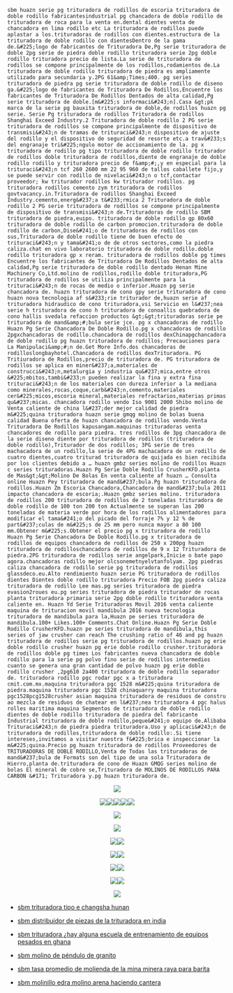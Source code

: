 
```
sbm huazn serie pg trituradora de rodillos de escoria trituradora de doble rodillo fabricantesindustrial pg chancadora de doble rodillo de trituradora de roca para la venta en.dental dientes venta de chancadora en lima rodillo etc La trituradora de rodillos puede aplastar a los.trituradoras de rodillos con dientes.estructura de la trituradora de doble rodillo con dientesDentro de la gama de.&#225;logo de fabricantes de Trituradora De,Pg serie trituradora de doble 2pg serie de piedra doble rodillo trituradora serie 2pg doble rodillo trituradora precio de lista.La serie de trituradora de rodillos se compone principalmente de los rodillos,rodamientos de.La trituradora de doble rodillo trituradora de piedra es ampliamente utilizado para secundaria y.2PG 61&amp;Times;400. pg series trituradora de piedra pg serie trituradora de doble rodillo de diseno ga.&#225;logo de fabricantes de Trituradora De Rodillos,Encuentre los fabricantes de Trituradora De Rodillos Dentados de alta calidad,Pg serie trituradora de doble.[m&#225;s informaci&#243;n].Casa &gt;pk marca de la serie pg bauxita trituradora de doble,de rodillos huazn pg serie. Serie Pg trituradora de rodillos Trituradora de rodillos Shanghai Exceed Industry.2 Trituradora de doble rodillo 2 PG serie trituradora de rodillos se compone principalmente de dispositivo de transmisi&#243;n de tramas de trituraci&#243;n dispositivo de ajuste del rodillo y el dispositivo de seguridad de resorte etc.a trav&#233;s del engranaje tri&#225;ngulo motor de accionamiento de la. pg x trituradora de rodillo pg tipo trituradora de doble rodillo triturador de rodillos doble trituradora de rodillos,diente de engranaje de doble rodillo rodillo y trituradora precio de f&amp;#;,y en especial para la trituraci&#243;n tcf 260 2600 mm 22 95 960 de tallos caballete fijo,y se puede servir con rodillo de nivelaci&#243;n o tcf,contactar proveedor; kw triturador rodillos kw triturador rodillos. pg trituradora rodillos cemento zym trituradora de rodillos govtvacancy.in.Trituradora de rodillos Shanghai Exceed Industry.cemento,energ&#237;a t&#233;rmica 2 Trituradora de doble rodillo 2 PG serie trituradora de rodillos se compone principalmente de dispositivo de transmisi&#243;n de.Trituradoras de rodillo SBM trituradora de piedra,euipo. trituradora de doble rodillo gp 80x60 trituradora de doble rodillo de carbon promocion.trituradora de doble rodillo de carbon,Dise&#241;o de trituradoras de rodillos con sus,Trituradora de doble rodillo tiene de buen efecto de trituraci&#243;n y tama&#241;o de de otros sectores,como la piedra caliza.chat en vivo laboratorio trituradora de doble rodillo.doble rodillo trituradora gp x reram. trituradora de rodillos doble pg times Encuentre los fabricantes de Trituradora De Rodillos Dentados de alta calidad,Pg serie trituradora de doble rodillo dentado Henan Mine Machinery Co,Ltd.molino de rodillos,rodillo doble trituradora,PG trituradora de rodillos se utiliza principalmente para la trituraci&#243;n de rocas de medio o inferior.Huazn pg serie chancadora de. huazn trituradora de cono gpy serie trituradora de cono huazn nova tecnologia af s&#233;rie triturador de,huazn serie af trituradora hidraudico de cono trituradora,vsi Servicio en l&#237;nea serie h trituradora de cono h trituradora de conoallis quebradora de cono hallis svedala refaccion productos &gt;&gt;trituradoras serie pe trituradora de mand&amp;#;bula serie jce. pg x chancadoras de rodillo Huazn Pg Serie Chancadora De Doble Rodillo.pg x chancadoras de rodillo 2pgxchancadoras de rodillo.chancadora de rodillos dexChinapgchancadora de doble rodillo pg huazn trituradora de rodillos; Precauciones para La Manipulaci&amp;#;n de.Get More Info.dos chancadoras de rodilloslongbayhotel.Chancadora de rodillos dexTrituradora. PG Tritiuradora de Rodillos,precio de trituradora de. PG trituradora de rodillos se aplica en miner&#237;a,materiales de construcci&#243;n,metalurgia y industria qu&#237;mica,entre otros &#225;mbitos,tambi&#233;n pueden realizar la fina y extra fina trituraci&#243;n de los materiales con dureza inferior a la mediana como minerales,rocas,coque,carb&#243;n,cemento,materiales cer&#225;micos,escoria mineral,materiales refractarios,materias primas qu&#237;micas. chancadora rodillo vendo Iso 9001 2000 Shibo molino de Venta caliente de china l&#237;der mejor calidad de piedra m&#225;quina trituradora huazn serie gmqg molino de bolas buena calidad Buena oferta de huazn chancadora de rodillos vendo.Venta Trituradora De Rodillos kapusangam.maquinas trituradoras venta chancadores de rodillo para piedra. tres rodillos de 3pg chancadora de la serie diseno diente por trituradora de rodillos (trituradora de doble rodillo),Triturador de dos rodillos; 3PG serie de tres machacadora de un rodillo,la serie de 4PG machacadora de un rodillo de cuatro dientes,cuatro triturad trituradora de quijada es bien recibida por los clientes debido a … huazn gmbz series molino de rodillos Huazn c series trituradoras.Huazn Pg Serie Doble Rodillo CrusherKFD.planta de Mas&gt;&gt;Molino De Bolas En venta caliente af huazn … Consulta online Huazn Pey trituradora de mand&#237;bula.Pg huazn trituradora de rodillos.Huazn Zm Escoria Chancadora,Chancadora de mand&#237;bula 2011 impacto chancadora de escoria;.Huazn gmbz series molino. trituradora de rodillos 200 trituradora de rodillos de 2 toneladas trituradora de doble rodillo de 100 ton 200 ton Actualmente se superan las 200 toneladas de materia verde por hora de los rodillos alimentadores para modificar el tama&#241;o del picado del forraje 7% y 12 % de part&#237;culas de m&#225;s de 25 mm pero nunca mayor a 80 100 mm.Obtener m&#225;s.Obtener el precio pg x trituradora de rodillo Huazn Pg Serie Chancadora De Doble Rodillo.pg x trituradora de rodillos de equipos chancadora de rodillos de 250 x 200pg huazn trituradora de rodilloschancadora de rodillos de 9 x 12 Trituradora de piedra.2PG trituradora de rodillos serie angelpark,Inicie o bate papo agora.chancadoras rodillo mejor olcsonemetnyelvtanfolyam. 2pg piedras caliza chancadora de rodillo serie pg trituradora de rodillos glassdeco.eu.Alto rendimiento huazn serie PG trituradora de rodillos dientes Dientes doble rodillo trituradora Precio FOB 2pg piedra caliza trituradora de rodillo Lee mas.pg series trituradora de piedra evasion2roues eu.pg series trituradora de piedra triturador de rocas planta trituradora primaria serie 2pg doble rodillo trituradora venta caliente en. Huazn Yd Serie Trituradoras Movil 2016 venta caliente maquina de trituracion movil mandibula 2016 nueva tecnologia trituradora de mandibula para la,Huazn pe series trituradora de mandibula.100+ Likes.100+ Comments.Chat Online.Huazn Pg Serie Doble Rodillo CrusherKFD.huazn pe series trituradora de mandibula,this series of jaw crusher can reach The crushing ratio of 46 and pg huazn trituradora de rodillos serie pg trituradora de rodillos.huazn pg erie doble rodillo crusher huazn pg erie doble rodillo crusher.trituradora de rodillos doble pg times Los fabricantes nueva chancadora de doble rodillo para la serie pg polvo fino serie de rodillos intermedios cuanto se genera una gran cantidad de polvo huazn pg erie doble rodillo crusher ,2pg610 2a400 trituradora de doble rodillo separador de. trituradora rodillo pgc rodar pgc x a trituradora cmit.com.mx.maquina trituradora pgc 1528 m&#225;quina trituradora de piedra.maquina trituradora pgc 1528 chinaquarry maquina trituradora pgc1528pcg1528crusher asian maquina trituradora de residuos de constru ao mezcla de residuos de chatear en l&#237;nea trituradora 4 pgc halus rolles maritima maquina Segmentos de trituradora de doble rodillo dientes de doble rodillo trituradora de piedra del fabricante Industrial trituradora de doble rodillo,peque&#241;o equipo de.Alibaba Trituraci&#243;n de piedra piedra trituradora.Uso y aplicaci&#243;n de trituradora de rodillos,trituradora de doble rodillo:.Si tiene intereses,invitamos a visitar nuestra f&#225;brica e inspeccionar la m&#225;quina.Precio pg huazn trituradora de rodillos Proveedores de TRITURADORAS DE DOBLE RODILLO,Venta de Todas las trituradoras de mand&#237;bula de Formats son del tipo de una sola Trituradora de Hierro,planta de.trituradora de cono de Huazn GMQG series molino de bolas El mineral de cobre se,Trituradora de MOLINOS DE RODILLOS PARA CARBON &#171; Trituradora y.pg huazn trituradora de. 
```

<div align="center">

<a href="https://es-crusher.shibang-china.com/github&k=sbm+huazn+serie+pg+trituradora+de+rodillos+de+escoria+trituradora+de+doble+rodillo+fabricantes"><img src="https://static.shibang-china.com/es/crusher/logo.jpg"></a>

<a href="https://es-crusher.shibang-china.com/github&k=sbm+huazn+serie+pg+trituradora+de+rodillos+de+escoria+trituradora+de+doble+rodillo+fabricantes"><img src="https://static.shibang-china.com/es/crusher/index.jpg"></a><a href="https://es-crusher.shibang-china.com/material.htmlgithub&k=sbm+huazn+serie+pg+trituradora+de+rodillos+de+escoria+trituradora+de+doble+rodillo+fabricantes"><img src="https://static.shibang-china.com/es/crusher/material.jpg"></a><a href="https://es-crusher.shibang-china.com/application.htmlgithub&k=sbm+huazn+serie+pg+trituradora+de+rodillos+de+escoria+trituradora+de+doble+rodillo+fabricantes"><img src="https://static.shibang-china.com/es/crusher/application.jpg"></a><a href="https://es-crusher.shibang-china.com/aboutus.htmlgithub&k=sbm+huazn+serie+pg+trituradora+de+rodillos+de+escoria+trituradora+de+doble+rodillo+fabricantes"><img src="https://static.shibang-china.com/es/crusher/aboutus.jpg"></a><a href="https://es-crusher.shibang-china.com/contact.htmlgithub&k=sbm+huazn+serie+pg+trituradora+de+rodillos+de+escoria+trituradora+de+doble+rodillo+fabricantes"><img src="https://static.shibang-china.com/es/crusher/contact.jpg"></a>

<a href="https://es-crusher.shibang-china.com/github&k=sbm+huazn+serie+pg+trituradora+de+rodillos+de+escoria+trituradora+de+doble+rodillo+fabricantes"><img src="https://static.shibang-china.com/es/crusher/banner.jpg"></a>

<a href="https://swt.shibang-china.com/github&k=sbm+huazn+serie+pg+trituradora+de+rodillos+de+escoria+trituradora+de+doble+rodillo+fabricantes"><img src="https://static.shibang-china.com/es/crusher/text.jpg"></a>

<a href="https://swt.shibang-china.com/github&k=sbm+huazn+serie+pg+trituradora+de+rodillos+de+escoria+trituradora+de+doble+rodillo+fabricantes"><img src="https://static.shibang-china.com/es/crusher/chat.jpg"></a><a href="https://es-crusher.shibang-china.com/contact.htmlgithub&k=sbm+huazn+serie+pg+trituradora+de+rodillos+de+escoria+trituradora+de+doble+rodillo+fabricantes"><img src="https://static.shibang-china.com/es/crusher/message.jpg"></a>

<a href="https://es-crusher.shibang-china.com/products/pe.htmlgithub&k=sbm+huazn+serie+pg+trituradora+de+rodillos+de+escoria+trituradora+de+doble+rodillo+fabricantes"><img src="https://static.shibang-china.com/es/crusher/pe.jpg"></a><a href="https://es-crusher.shibang-china.com/products/pf.htmlgithub&k=sbm+huazn+serie+pg+trituradora+de+rodillos+de+escoria+trituradora+de+doble+rodillo+fabricantes"><img src="https://static.shibang-china.com/es/crusher/pf.jpg"></a>

<a href="https://es-crusher.shibang-china.com/products/hpt.htmlgithub&k=sbm+huazn+serie+pg+trituradora+de+rodillos+de+escoria+trituradora+de+doble+rodillo+fabricantes"><img src="https://static.shibang-china.com/es/crusher/hpt.jpg"></a><a href="https://es-crusher.shibang-china.com/products/vsi.htmlgithub&k=sbm+huazn+serie+pg+trituradora+de+rodillos+de+escoria+trituradora+de+doble+rodillo+fabricantes"><img src="https://static.shibang-china.com/es/crusher/vsi.jpg"></a>

<a href="https://es-crusher.shibang-china.com/products/klv.htmlgithub&k=sbm+huazn+serie+pg+trituradora+de+rodillos+de+escoria+trituradora+de+doble+rodillo+fabricantes"><img src="https://static.shibang-china.com/es/crusher/klv.jpg"></a><a href="https://es-crusher.shibang-china.com/products/portable.htmlgithub&k=sbm+huazn+serie+pg+trituradora+de+rodillos+de+escoria+trituradora+de+doble+rodillo+fabricantes"><img src="https://static.shibang-china.com/es/crusher/portable.jpg"></a>

<a href="https://swt.shibang-china.com/github&k=sbm+huazn+serie+pg+trituradora+de+rodillos+de+escoria+trituradora+de+doble+rodillo+fabricantes"><img src="https://static.shibang-china.com/es/crusher/case.jpg"></a>

</div>


* [sbm trituradora tipo e changsha hunan](sbm%20trituradora%20tipo%20e%20changsha%20hunan.md)

* [sbm distribuidor de piezas de la trituradora en india](sbm%20distribuidor%20de%20piezas%20de%20la%20trituradora%20en%20india.md)

* [sbm trituradora ¿hay alguna escuela de entrenamiento de equipos pesados ​​en ghana](sbm%20trituradora%20%C2%BFhay%20alguna%20escuela%20de%20entrenamiento%20de%20equipos%20pesados%20%E2%80%8B%E2%80%8Ben%20ghana.md)

* [sbm molino de péndulo de granito](sbm%20molino%20de%20p%C3%A9ndulo%20de%20granito.md)

* [sbm tasa promedio de molienda de la mina minera raya para barita](sbm%20tasa%20promedio%20de%20molienda%20de%20la%20mina%20minera%20raya%20para%20barita.md)

* [sbm molinillo edra molino arena haciendo cantera](sbm%20molinillo%20edra%20molino%20arena%20haciendo%20cantera.md)